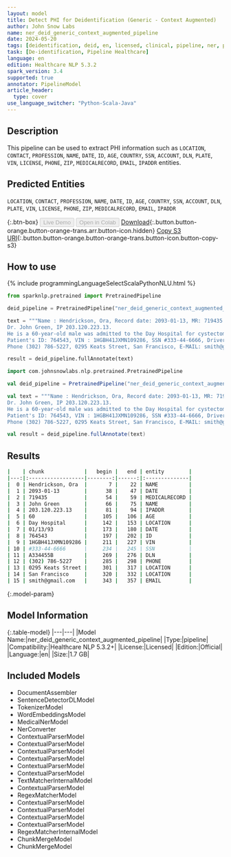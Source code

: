 ```yaml
---
layout: model
title: Detect PHI for Deidentification (Generic - Context Augmented)
author: John Snow Labs
name: ner_deid_generic_context_augmented_pipeline
date: 2024-05-20
tags: [deidentification, deid, en, licensed, clinical, pipeline, ner, phi, generic]
task: [De-identification, Pipeline Healthcare]
language: en
edition: Healthcare NLP 5.3.2
spark_version: 3.4
supported: true
annotator: PipelineModel
article_header:
  type: cover
use_language_switcher: "Python-Scala-Java"
---
```


## Description

This pipeline can be used to extract PHI information such as `LOCATION`, `CONTACT`, `PROFESSION`, `NAME`, `DATE`, `ID`, `AGE`, `COUNTRY`, `SSN`, `ACCOUNT`, `DLN`, `PLATE`, `VIN`, `LICENSE`, `PHONE`, `ZIP`, `MEDICALRECORD`, `EMAIL`, `IPADDR` entities.

## Predicted Entities

`LOCATION`, `CONTACT`, `PROFESSION`, `NAME`, `DATE`, `ID`, `AGE`, `COUNTRY`, `SSN`, `ACCOUNT`, `DLN`, `PLATE`, `VIN`, `LICENSE`, `PHONE`, `ZIP`, `MEDICALRECORD`, `EMAIL`, `IPADDR`



{:.btn-box}
<button class="button button-orange" disabled>Live Demo</button>
<button class="button button-orange" disabled>Open in Colab</button>
[Download](https://s3.amazonaws.com/auxdata.johnsnowlabs.com/clinical/models/ner_deid_generic_context_augmented_pipeline_en_5.3.2_3.4_1716198040370.zip){:.button.button-orange.button-orange-trans.arr.button-icon.hidden}
[Copy S3 URI](s3://auxdata.johnsnowlabs.com/clinical/models/ner_deid_generic_context_augmented_pipeline_en_5.3.2_3.4_1716198040370.zip){:.button.button-orange.button-orange-trans.button-icon.button-copy-s3}

## How to use



<div class="tabs-box" markdown="1">
{% include programmingLanguageSelectScalaPythonNLU.html %}
  
```python
from sparknlp.pretrained import PretrainedPipeline

deid_pipeline = PretrainedPipeline("ner_deid_generic_context_augmented_pipeline", "en", "clinical/models")

text = """Name : Hendrickson, Ora, Record date: 2093-01-13, MR: 719435.
Dr. John Green, IP 203.120.223.13.
He is a 60-year-old male was admitted to the Day Hospital for cystectomy on 01/13/93.
Patient's ID: 764543, VIN : 1HGBH41JXMN109286, SSN #333-44-6666, Driver's license no: A334455B.
Phone (302) 786-5227, 0295 Keats Street, San Francisco, E-MAIL: smith@gmail.com."""

result = deid_pipeline.fullAnnotate(text)
```
```scala
import com.johnsnowlabs.nlp.pretrained.PretrainedPipeline

val deid_pipeline = PretrainedPipeline("ner_deid_generic_context_augmented_pipeline", "en", "clinical/models")

val text = """Name : Hendrickson, Ora, Record date: 2093-01-13, MR: 719435.
Dr. John Green, IP 203.120.223.13.
He is a 60-year-old male was admitted to the Day Hospital for cystectomy on 01/13/93.
Patient's ID: 764543, VIN : 1HGBH41JXMN109286, SSN #333-44-6666, Driver's license no: A334455B.
Phone (302) 786-5227, 0295 Keats Street, San Francisco, E-MAIL: smith@gmail.com."""

val result = deid_pipeline.fullAnnotate(text)
```
</div>

## Results

```bash
|    | chunk             |   begin |   end | entity        |
|---:|:------------------|--------:|------:|:--------------|
|  0 | Hendrickson, Ora  |       7 |    22 | NAME          |
|  1 | 2093-01-13        |      38 |    47 | DATE          |
|  2 | 719435            |      54 |    59 | MEDICALRECORD |
|  3 | John Green        |      66 |    75 | NAME          |
|  4 | 203.120.223.13    |      81 |    94 | IPADDR        |
|  5 | 60                |     105 |   106 | AGE           |
|  6 | Day Hospital      |     142 |   153 | LOCATION      |
|  7 | 01/13/93          |     173 |   180 | DATE          |
|  8 | 764543            |     197 |   202 | ID            |
|  9 | 1HGBH41JXMN109286 |     211 |   227 | VIN           |
| 10 | #333-44-6666      |     234 |   245 | SSN           |
| 11 | A334455B          |     269 |   276 | DLN           |
| 12 | (302) 786-5227    |     285 |   298 | PHONE         |
| 13 | 0295 Keats Street |     301 |   317 | LOCATION      |
| 14 | San Francisco     |     320 |   332 | LOCATION      |
| 15 | smith@gmail.com   |     343 |   357 | EMAIL         |
```

{:.model-param}
## Model Information

{:.table-model}
|---|---|
|Model Name:|ner_deid_generic_context_augmented_pipeline|
|Type:|pipeline|
|Compatibility:|Healthcare NLP 5.3.2+|
|License:|Licensed|
|Edition:|Official|
|Language:|en|
|Size:|1.7 GB|

## Included Models

- DocumentAssembler
- SentenceDetectorDLModel
- TokenizerModel
- WordEmbeddingsModel
- MedicalNerModel
- NerConverter
- ContextualParserModel
- ContextualParserModel
- ContextualParserModel
- ContextualParserModel
- ContextualParserModel
- ContextualParserModel
- TextMatcherInternalModel
- ContextualParserModel
- RegexMatcherModel
- ContextualParserModel
- ContextualParserModel
- ContextualParserModel
- ContextualParserModel
- RegexMatcherInternalModel
- ChunkMergeModel
- ChunkMergeModel
